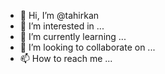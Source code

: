 - 👋 Hi, I’m @tahirkan
- 👀 I’m interested in ...
- 🌱 I’m currently learning ...
- 💞️ I’m looking to collaborate on ...
- 📫 How to reach me ...

<!---
tahirkan/tahirkan is a ✨ special ✨ repository because its `README.md` (this file) appears on your GitHub profile.
You can click the Preview link to take a look at your changes.
--->
